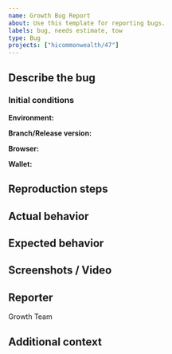 ```yaml
---
name: Growth Bug Report
about: Use this template for reporting bugs.
labels: bug, needs estimate, tow
type: Bug
projects: ["hicommonwealth/47"]
---
```


## Describe the bug
<!-- A clear and concise description of what the bug is. -->

### Initial conditions
<!-- What was the state of the system before the bug was encountered? -->
**Environment:**
<!-- e.g. staging, production, etc -->
**Branch/Release version:**
<!-- e.g. master, develop, etc -->
**Browser:**
<!-- e.g. Chrome, Firefox, etc -->
**Wallet:**
<!-- e.g. MetaMask, Coinbase, etc -->

## Reproduction steps
<!-- Steps to reproduce, or note if cannot be reproduced -->

## Actual behavior
<!-- A clear and concise description of what is expect to happen. -->

## Expected behavior
<!-- A clear and concise description of what you expected to happen. -->

## Screenshots / Video
<!-- Omit if not applicable -->
<!-- If on a browser include a screenshot of the console -->

## Reporter
Growth Team

## Additional context
<!-- Any other context about the problem -->